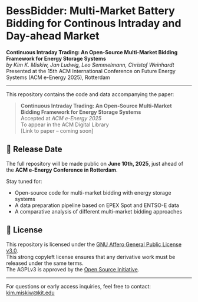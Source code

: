 # BessBidder: Multi-Market Battery Bidding for Continous Intraday and Day-ahead Market

**Continuous Intraday Trading: An Open-Source Multi-Market Bidding Framework for Energy Storage Systems**  
*by Kim K. Miskiw, Jan Ludwig, Leo Semmelmann, Christof Weinhardt*  
Presented at the 15th ACM International Conference on Future Energy Systems (ACM e-Energy 2025), Rotterdam

---

This repository contains the code and data accompanying the paper:

> **Continuous Intraday Trading: An Open-Source Multi-Market Bidding Framework for Energy Storage Systems**  
> Accepted at *ACM e-Energy 2025*  
> To appear in the ACM Digital Library  
> [Link to paper – coming soon]

## 📅 Release Date

The full repository will be made public on **June 10th, 2025**, just ahead of the **ACM e-Energy Conference in Rotterdam**.

Stay tuned for:

- Open-source code for multi-market bidding with energy storage systems  
- A data preparation pipeline based on EPEX Spot and ENTSO-E data  
- A comparative analysis of different multi-market bidding approaches  

## 📜 License

This repository is licensed under the [GNU Affero General Public License v3.0](./LICENSES/AGPL-3.0-or-later.txt).  
This strong copyleft license ensures that any derivative work must be released under the same terms.  
The AGPLv3 is approved by the [Open Source Initiative](https://opensource.org/licenses/AGPL-3.0).

---

For questions or early access inquiries, feel free to contact:  
kim.miskiw@kit.edu
